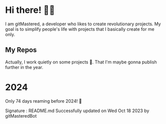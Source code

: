 
# Hi there! 🙋‍♂️
I am gitMastered, a developer who likes to create revolutionary projects.
My goal is to simplify people's life with projects that I basically create for me only.

## My Repos
Actually, I work quietly on some projects 👀. That I'm maybe gonna publish further in the year.

# 2024
Only 74 days reaming before 2024! 🙌

Signature : README.md Successfully updated on Wed Oct 18 2023 by gitMasteredBot

